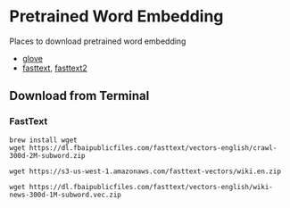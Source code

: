 # Pretrained Word Embedding

Places to download pretrained word embedding 

- [glove](https://nlp.stanford.edu/projects/glove/)
- [fasttext](https://github.com/facebookresearch/fastText/blob/master/pretrained-vectors.md), [fasttext2](https://fasttext.cc/docs/en/english-vectors.html)


## Download from Terminal 

### FastText 

```
brew install wget 
wget https://dl.fbaipublicfiles.com/fasttext/vectors-english/crawl-300d-2M-subword.zip

wget https://s3-us-west-1.amazonaws.com/fasttext-vectors/wiki.en.zip

wget https://dl.fbaipublicfiles.com/fasttext/vectors-english/wiki-news-300d-1M-subword.vec.zip
```


